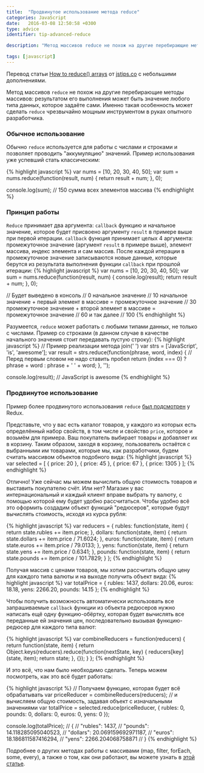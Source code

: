 ```yaml
---
title:  "Продвинутое использование метода reduce"
categories: JavaScript
date:   2016-03-08 12:50:58 +0300
type: advice
identifier: tip-advanced-reduce

description: "Метод массивов reduce не похож на другие перебирающие методы массивов: результатом его выполнения может быть значение любого типа данных, которое задаёте сами. Именно такая особенность может сделать reduce чрезвычайно мощным инструментом в руках опытного разработчика. "

tags: [javascript]
---
```


Перевод статьи [How to reduce() arrays](http://www.jstips.co/en/reminders-about-reduce-function-usage/) от [jstips.co](http://www.jstips.co/) с небольшими дополнениями.

Метод массивов `reduce` не похож на другие перебирающие методы массивов: результатом его выполнения может быть значение любого типа данных, которое задаёте сами. Именно такая особенность может сделать `reduce` чрезвычайно мощным инструментом в руках опытного разработчика. 

### Обычное использование
Обычно `reduce` используется для работы с числами и строками и позволяет проводить "аккумуляцию" значений. Пример использования уже успевший стать классическим:

{% highlight javascript %}
var nums = [10, 20, 30, 40, 50];
var sum = nums.reduce(function(result, num) {
  return result + num;
}, 0);

console.log(sum); // 150 сумма всех элементов массива
{% endhighlight %}

### Принцип работы

`Reduce` принимает два аргумента: `callback` функцию и начальное значение, которое будет присвоено аргументу `result` в примере выше при первой итерации. `callback` функция принимает целых 4 аргумента: промежуточное значение (аргумент `result` в примере выше), элемент массива, индекс элемента и сам массив. После каждой итерации в промежуточное значение записываются новые данные, которые берутся из результата выполнения функции `callback` при прошлой итерации:
{% highlight javascript %}
var nums = [10, 20, 30, 40, 50];
var sum = nums.reduce(function(result, num) {
  console.log(result);
  return result + num;
}, 0);

// Будет выведено в консоль
// 0 начальное значение
// 10 начальное значение + первый элемент в массиве = промежуточное значение
// 30 промежуточное значение + второй элемент в массиве = промежуточное значение
// 60 и так далее
// 100
{% endhighlight %}

Разумеется, `reduce` может работать с любыми типами данных, не только с числами. Пример со строками (в данном случае в качестве начального значения стоит передавать пустую строку):
{% highlight javascript %}
// Пример реализации метода join(' ')
var strs = ['JavaScript', 'is', 'awesome'];
var result = strs.reduce(function(phrase, word, index) {
  // Перед первым словом не надо ставить пробел
  return (index === 0) ? phrase + word : phrase + ' ' + word;
}, '');

console.log(result); // JavaScript is awesome
{% endhighlight %}

### Продвинутое использование
Пример более продвинутого использования `reduce` [был подсмотрен](http://redux.js.org/docs/api/combineReducers.html) у Redux.

Представьте, что у вас есть каталог товаров, у каждого из которых есть определённый набор свойств, в том числе и свойство `price`, которое и возьмём для примера. Ваш покупатель выбирает товары и добавляет их в корзину. Таким образом, заходя в корзину, пользователь остаётся с выбранными им товарами, которые мы, как разработчики, будем считать массивом объектов подобного вида:
{% highlight javascript %}
var selected = [
  { price: 20 },
  { price: 45 },
  { price: 67 },
  { price: 1305 }
];
{% endhighlight %}

Отлично! Уже сейчас мы можем вычислить общую стоимость товаров и выставить покупателю счёт. Или нет? Магазин у вас интернациональный и каждый клиент вправе выбрать ту валюту, с помощью которой ему будет удобно рассчитаться. Чтобы удобно всё это оформить создадим объект функций "редюсеров", которые будут вычислять стоимость, исходя из курса рубля: 

{% highlight javascript %}
var reducers = {
  rubles: function(state, item) {
    return state.rubles += item.price;
  },
  dollars: function(state, item) {
    return state.dollars += item.price / 71.6024;
  },
  euros: function(state, item) {
    return state.euros += item.price / 79.0133;
  },
  yens: function(state, item) {
    return state.yens += item.price / 0.6341;
  },
  pounds: function(state, item) {
    return state.pounds += item.price / 101.7829;
  }
};
{% endhighlight %}

Получая массив с ценами товаров, мы хотим рассчитать общую цену для каждого типа валюты и на выходе получить объект вида:
{% highlight javascript %}
var totalPrice = { 
  rubles: 1437,
  dollars: 20.06,
  euros: 18.18,
  yens: 2266.20,
  pounds: 14.15
};
{% endhighlight %}

Чтобы получить возможность автоматически использовать все запрашиваемые `callback` функции из объекта редюсеров нужно написать ещё одну функцию-обёртку, которая будет вычислять все переданные ей значения цен, последовательно вызывая функцию-редюсер для каждого типа валют:

{% highlight javascript %}
var combineReducers = function(reducers) {
  return function(state, item) {
    return Object.keys(reducers).reduce(function(nextState, key) {
      reducers[key](state, item);
      return state;
    }, {});
  }
};
{% endhighlight %}

И это всё, что нам было необходимо сделать. Теперь можем посмотреть, как это всё будет работать:

{% highlight javascript %}
// Получаем функцию, которая будет всё обрабатывать
var priceReducer = combineReducers(reducers);
// и вычисляем общую стоимость, задавая объект с изначальными значениями
var totalPrice = selected.reduce(priceReducer, {
  rubles: 0, 
  pounds: 0, 
  dollars: 0,
  euros: 0,
  yens: 0
});

console.log(totalPrice);
// {
//   "rubles": 1437,
//   "pounds": 14.118285095040523,
//   "dollars": 20.069159692971187,
//   "euros": 18.186811587416294,
//   "yens": 2266.204068758871
// }
{% endhighlight %}

Подробнее о других методах работы с массивами (map, filter, forEach, some, every), а также о том, как они работают, вы можете узнать в [этой статье](/fn-array-methods).